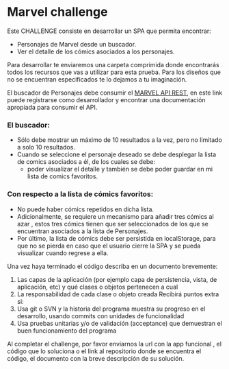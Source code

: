 # Marvel challenge

Este CHALLENGE consiste en desarrollar un SPA que permita encontrar:

- Personajes de Marvel desde un buscador.
- Ver el detalle de los cómics asociados a los personajes.

Para desarrollar te enviaremos una carpeta comprimida donde encontrarás todos los
recursos que vas a utilizar para esta prueba. Para los diseños que no se encuentran
especificados te lo dejamos a tu imaginación.

El buscador de Personajes debe consumir el [MARVEL API REST](https://developer.marvel.com/), en este link puede
registrarse como desarrollador y encontrar una documentación apropiada para consumir el
API.

### El buscador:

- Sólo debe mostrar un máximo de 10 resultados a la vez, pero no limitado a solo 10
  resultados.
- Cuando se seleccione el personaje deseado se debe desplegar la lista de comics
  asociados a él, de los cuales se debe:
  - poder visualizar el detalle y también se debe poder guardar en mi lista de
    comics favoritos.

### Con respecto a la lista de cómics favoritos:

- No puede haber cómics repetidos en dicha lista.
- Adicionalmente, se requiere un mecanismo para añadir tres cómics al azar ,
  estos tres cómics tienen que ser seleccionados de los que se encuentran asociados
  a la lista de Personajes.
- Por último, la lista de cómics debe ser persistida en localStorage, para que no se
  pierda en caso que el usuario cierre la SPA y se pueda visualizar cuando regrese a
  ella.

Una vez haya terminado el código describa en un documento brevemente:

1. Las capas de la aplicación (por ejemplo capa de persistencia, vista, de aplicación, etc) y
   qué clases o objetos pertenecen a cual
2. La responsabilidad de cada clase o objeto creada Recibirá puntos extra si:
3. Usa git o SVN y la historia del programa muestra su progreso en el desarrollo, usando
   commits con unidades de funcionalidad
4. Usa pruebas unitarias y/o de validación (acceptance) que demuestran el buen
   funcionamiento del programa

Al completar el challenge, por favor enviarnos la url con la app funcional , el código que lo
soluciona o el link al repositorio donde se encuentra el código, el documento con la breve
descripción de su solución.
